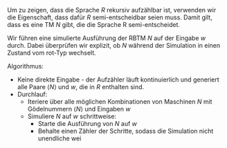 Um zu zeigen, dass die Sprache $R$ rekursiv aufzählbar ist, verwenden wir die Eigenschaft, dass dafür $R$ semi-entscheidbar seien muss.
Damit gilt, dass es eine TM $N$ gibt, die die Sprache R semi-entscheidet.

Wir führen eine simulierte Ausführung der RBTM $N$ auf der Eingabe $w$ durch. Dabei überprüfen wir explizit, ob $N$ während der Simulation in einen Zustand vom rot-Typ wechselt.

Algorithmus:
- Keine direkte Eingabe - der Aufzähler läuft kontinuierlich und generiert alle Paare $\langle N\rangle$ und $w$, die in $R$ enthalten sind.
- Durchlauf:
	- Iteriere über alle möglichen Kombinationen von Maschinen $N$ mit Gödelnummern $\langle N\rangle$ und Eingaben $w$
	- Simuliere $N$ auf $w$ schrittweise:
		- Starte die Ausführung von $N$ auf $w$
		- Behalte einen Zähler der Schritte, sodass die Simulation nicht unendliche wei